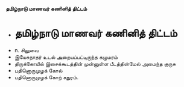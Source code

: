 **தமிழ்நாடு மாணவர் கணினித் திட்டம்**
- # தமிழ்நாடு மாணவர் கணினித் திட்டம்
- n. சிலுவை
- இயேசுநாதர் உடல் அறையப்பட்டிருந்த கழுமரம்
- திருக்கோயில் இசைக்கூடத்தின் முன்னுள்ள பீடத்தின்மேல் அமைந்த குருசு
- பதினொருமுழக் கோல்
- பதினொருமுழக் கோற் சதுரம்.

